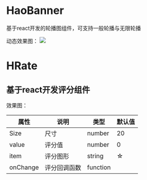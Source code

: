 # HaoBanner

基于react开发的轮播图组件，可支持一般轮播与无限轮播

动态效果图：
![](https://github.com/LuoShengMen/HaoBanner/blob/master/src/img/Oct-23-2018%2015-30-13.gif)


# HRate

## 基于react开发评分组件


效果图：

 属性  | 说明 | 类型 | 默认值
  ------------- | ------------- | ------------- | -------------
 Size  | 尺寸 | number | 20
 value  | 评分值 | number | 0
 item  | 评分图形 | string | ☆
 onChange  | 评分回调函数 | function |